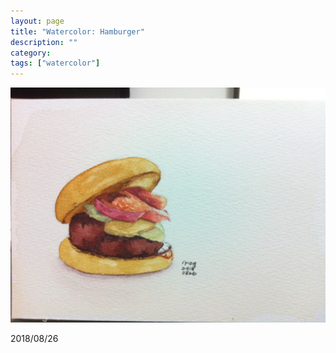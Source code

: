 ```yaml
---
layout: page
title: "Watercolor: Hamburger"
description: ""
category:
tags: ["watercolor"]
---
```


![Hamburger](/assets/images/watercolor-0025.jpg)

2018/08/26
